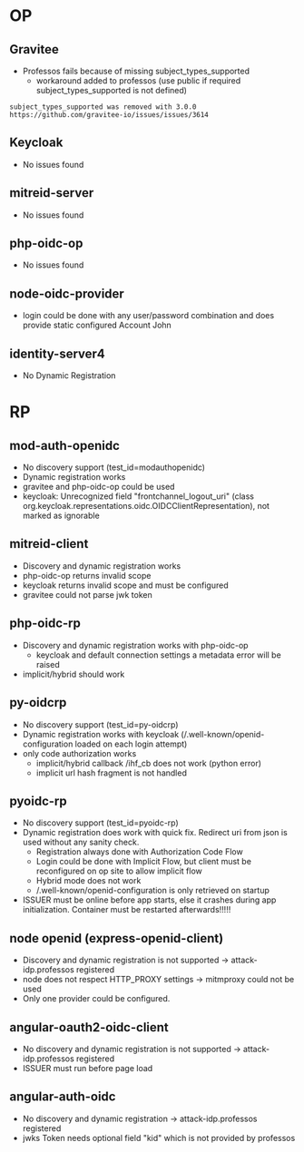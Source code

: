 # OP

## Gravitee 
* Professos fails because of missing subject_types_supported
    * workaround added to professos (use public if required subject_types_supported is not defined)
``` 
subject_types_supported was removed with 3.0.0
https://github.com/gravitee-io/issues/issues/3614
```

## Keycloak

* No issues found

## mitreid-server

* No issues found

## php-oidc-op

* No issues found

## node-oidc-provider

* login could be done with any user/password combination and does provide static configured Account John

## identity-server4

* No Dynamic Registration


RP
========================================================================================================================

## mod-auth-openidc
* No discovery support (test_id=modauthopenidc)
* Dynamic registration works
* gravitee and php-oidc-op could be used 
* keycloak: Unrecognized field "frontchannel_logout_uri" (class org.keycloak.representations.oidc.OIDCClientRepresentation), not marked as ignorable

## mitreid-client

* Discovery and dynamic registration works
* php-oidc-op returns invalid scope
* keycloak returns invalid scope and must be configured
* gravitee could not parse jwk token

## php-oidc-rp

* Discovery and dynamic registration works with php-oidc-op
    * keycloak and default connection settings a metadata error will be raised
* implicit/hybrid should work

## py-oidcrp

* No discovery support (test_id=py-oidcrp)
* Dynamic registration works with keycloak (/.well-known/openid-configuration loaded on each login attempt)
* only code authorization works
    * implicit/hybrid callback /ihf_cb does not work (python error)
    * implicit url hash fragment is not handled

## pyoidc-rp

* No discovery support (test_id=pyoidc-rp)
* Dynamic registration does work with quick fix. Redirect uri from json is used without any sanity check.
    * Registration always done with Authorization Code Flow
    * Login could be done with Implicit Flow, but client must be reconfigured on op site to allow implicit flow
    * Hybrid mode does not work
    * /.well-known/openid-configuration is only retrieved on startup 
* ISSUER must be online before app starts, else it crashes during app initialization. Container must be restarted afterwards!!!!!

## node openid (express-openid-client)

* Discovery and dynamic registration is not supported -> attack-idp.professos registered
* node does not respect HTTP_PROXY settings -> mitmproxy could not be used
* Only one provider could be configured.

## angular-oauth2-oidc-client

* No discovery and dynamic registration is not supported -> attack-idp.professos registered
* ISSUER must run before page load

## angular-auth-oidc

* No discovery and dynamic registration -> attack-idp.professos registered
* jwks Token needs optional field "kid" which is not provided by professos
